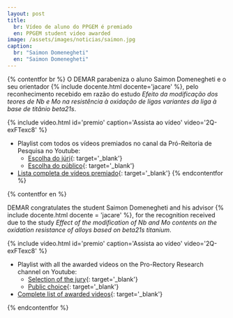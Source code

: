 ```yaml
---
layout: post
title:
  br: Vídeo de aluno do PPGEM é premiado
  en: PPGEM student video awarded
image: /assets/images/noticias/saimon.jpg
caption:
  br: "Saimon Domenegheti"
  en: "Saimon Domenegheti"
---
```


{% contentfor br %}
O DEMAR parabeniza o aluno Saimon Domenegheti e o seu orientador {% include docente.html docente='jacare' %}, pelo reconhecimento recebido em razão do estudo *Efeito da modificação dos teores de Nb e Mo na resistência à oxidação de ligas variantes da liga à base de titânio beta21s*. 

{% include video.html id='premio' caption='Assista ao vídeo' video='2Q-exFTexc8' %}

* Playlist com todos os vídeos premiados no canal da Pró-Reitoria de Pesquisa no Youtube:
    * [Escolha do júri](https://www.youtube.com/watch?v=a3OKDKnArr8&list=PLgxFaJapgYyVFjrHwaOTay35ai4t_Ie_L){: target='_blank'}
    * [Escolha do público](https://www.youtube.com/watch?v=L1wQz9SumpA&list=PLgxFaJapgYyUbVuA4d5GDI28_e_EPjDa9){: target='_blank'}
* [Lista completa de vídeos premiado](http://www.fsp.usp.br/site/wp-content/uploads/2021/04/Vencedores-Flash-Talks-Pagina1.pdf){: target='_blank'}
{% endcontentfor %}

{% contentfor en %}

DEMAR congratulates the student Saimon Domenegheti and his advisor {% include docente.html docente = 'jacare' %}, for the recognition received due to the study *Effect of the modification of Nb and Mo contents on the oxidation resistance of alloys based on beta21s titanium*.

{% include video.html id='premio' caption='Assista ao vídeo' video='2Q-exFTexc8' %}

* Playlist with all the awarded videos on the Pro-Rectory Research channel on Youtube:
    * [Selection of the jury](https://www.youtube.com/watch?v=a3OKDKnArr8&list=PLgxFaJapgYyVFjrHwaOTay35ai4t_Ie_L){: target='_blank'}
    * [Public choice](https://www.youtube.com/watch?v=L1wQz9SumpA&list=PLgxFaJapgYyUbVuA4d5GDI28_e_EPjDa9){: target='_blank'}
* [Complete list of awarded videos](http://www.fsp.usp.br/site/wp-content/uploads/2021/04/Vencedores-Flash-Talks-Pagina1.pdf){: target='_blank'}

{% endcontentfor %}
 
